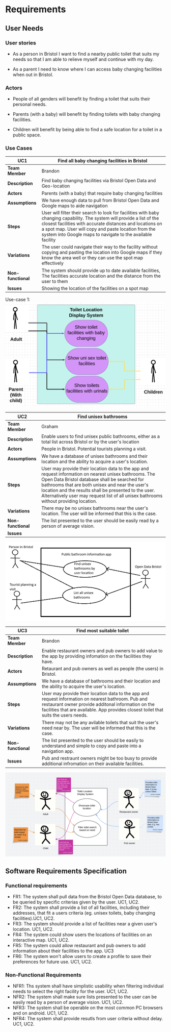 # Requirements

## User Needs

### User stories
* As a person in Bristol I want to find a nearby public toilet that suits my needs so that I am able to relieve myself and continue with my day.

* As a parent I need to know where I can access baby changing facilities when out in Bristol.

### Actors
* People of all genders will benefit by finding a toilet that suits their personal needs.

* Parents (with a baby) will benefit by finding toilets with baby changing facilities.

* Children will benefit by being able to find a safe location for a toilet in a public space.    

### Use Cases

| UC1 | Find all baby changing facilities in Bristol | 
| -------------------------------------- | ------------------- |
| **Team Member** | Brandon |
| **Description** | Find baby changing facilities via Bristol Open Data and Geo-location |
| **Actors** | Parents (with a baby) that require baby changing facilities |
| **Assumptions** | We have enough data to pull from Bristol Open Data and Google maps to aide navigation |
| **Steps** | User will filter their search to look for facilities with baby changing capability. The system will provide a list of the closest facilities with accurate distances and locations on a spot map. User will copy and paste location from the system into Google maps to navigate to the available facility |
| **Variations** | The user could navigate their way to the facility without copying and pasting the location into Google maps if they know the area well or they can use the spot map effectively |
| **Non-functional** | The system should provide up to date available facilities, The facilities accurate location and the distance from the user to them  |
| **Issues** | Showing the location of the facilities on a spot map |

Use-case 1:
<img width="509" alt="Screenshot 2024-11-04 at 16 36 20" src="../pictures/babychange-usecase-diagram.png">

| UC2| Find unisex bathrooms| 
| -------------------------------------- | ------------------- |
| **Team Member** | Graham |
| **Description** | Enable users to find unisex public bathrooms, either as a total list across Bristol or by the user's location |
| **Actors** | People in Bristol. Potential tourists planning a visit. |
| **Assumptions** | We have a database of unisex bathrooms and their location and the ability to acquire a user's location.
| **Steps** | User may provide their location data to the app and request information on nearest unisex bathrooms. The Open Data Bristol database shall be searched for bathrooms that are both unisex and near the user's location and the results shall be presented to the user. Alternatively user may request list of all unisex bathrooms without providing location.  |
| **Variations** | There may be no unisex bathrooms near the user's location. The user will be informed that this is the case. |
| **Non-functional** | The list presented to the user should be easily read by a person of average vision. |
| **Issues** |  |

<img src="pictures/unisex-usecase-diagram_2.png">

| UC3| Find most suitable toilet| 
| -------------------------------------- | ------------------- |
| **Team Member** | Brandon |
| **Description** | Enable restaurant owners and pub owners to add value to the app by providing infomation on the facilities they have. |
| **Actors** | Retaurant and pub owners as well as people (the users) in Bristol.|
| **Assumptions** | We have a database of bathrooms and their location and the ability to acquire the user's location.
| **Steps** | User may provide their location data to the app and request information on nearest bathroom. Pub and restaurant owner provide additonal information on the facilities that are available. App provides closest toilet that suits the users needs. |
| **Variations** | There may not be any avilable toilets that suit the user's need near by. The user will be informed that this is the case. |
| **Non-functional** | The list presented to the user should be easily to understand and simple to copy and paste into a navigation app. |
| **Issues** | Pub and restraunt owners might be too busy to provide additional infromation on their available facilities. |

<img src="pictures/most-suitable-toilet.png">

## Software Requirements Specification
### Functional requirements

* FR1: The system shall pull data from the Bristol Open Data database, to be queried by specific criterias given by the user. UC1, UC2.  
* FR2: The system shall provide a list of all facilities, including their addresses, that fit a users criteria (eg. unisex toilets, baby changing facilities).UC1, UC2.  
* FR3: The system should provide a list of facilities near a given user's location. UC1, UC2.  
* FR4: The system could show users the locations of facilities on an interactive map. UC1, UC2.  
* FR5: The system could allow restaurant and pub owners to add information about their facilities to the app. UC3  
* FR6: The system won't allow users to create a profile to save their preferences for future use. UC1, UC2.

    


### Non-Functional Requirements

* NFR1: Ths system shall have simplistic usability when filtering individual needs to select the right facility for the user. UC1, UC2.  
* NFR2: The system shall make sure lists presented to the user can be easily read by a person of average vision. UC1, UC2.  
* NFR3: The system shall be operable on the most common PC browsers and on android. UC1, UC2.  
* NFR4: The system shall provide resutls from user criteria without delay. UC1, UC2.

 
